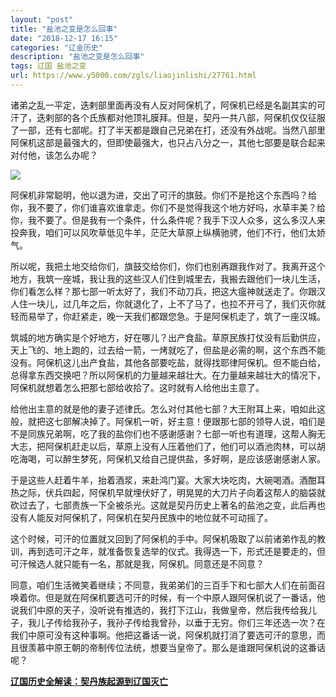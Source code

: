 ```yaml
---
layout: "post"
title: "盐池之变是怎么回事"
date: "2018-12-17 16:15"
categories: "辽金历史"
description: "盐池之变是怎么回事"
tags: 辽国 盐池之变
url: https://www.y5000.com/zgls/liaojinlishi/27761.html
---
```






诸弟之乱一平定，迭剌部里面再没有人反对阿保机了，阿保机已经是名副其实的可汗了，迭剌部的各个氏族都对他顶礼膜拜。但是，契丹一共八部，阿保机仅仅征服了一部，还有七部呢。打了半天都是跟自己兄弟在打，还没有外战呢。当然八部里阿保机这部是最强大的，但即使最强大，也只占八分之一，其他七部要是联合起来对付他，该怎么办呢？

![](https://img.y5000.com/uploads/allimg/180118/8-1P11P921161N.jpg)

阿保机非常聪明，他以退为进，交出了可汗的旗鼓。你们不是抢这个东西吗？给你，我不要了，你们谁喜欢谁拿走。你们不是觉得我这个地方好吗，水草丰美？给你，我不要了。但是我有一个条件，什么条件呢？我手下汉人众多，这么多汉人来投奔我，咱们可以风吹草低见牛羊，茫茫大草原上纵横驰骋，他们不行，他们太娇气。

所以呢，我把土地交给你们，旗鼓交给你们，你们也别再跟我作对了。我离开这个地方，我筑一座城，我让我的这些汉人们住到城里去，我搬去跟他们一块儿生活，你们看怎么样？那七部一听太好了，我们不动刀兵，把这大瘟神就送走了。你跟汉人住一块儿，过几年之后，你就退化了，上不了马了，也拉不开弓了，我们灭你就轻而易举了，你赶紧走，晚一天我们都跟您急。于是阿保机走了，筑了一座汉城。

筑城的地方确实是个好地方，好在哪儿？出产食盐。草原民族打仗没有后勤供应，天上飞的、地上跑的，过去给一箭，一烤就吃了，但盐是必需的啊，这个东西不能没有。阿保机这儿出产食盐，其他各部要吃盐，就得找耶律阿保机。但不能白给，总得拿东西交换吧？所以阿保机的力量越来越壮大。在力量越来越壮大的情况下，阿保机就想着怎么把那七部给收拾了。这时就有人给他出主意了。

给他出主意的就是他的妻子述律氏。怎么对付其他七部？大王附耳上来，咱如此这般，就把这七部解决掉了。阿保机一听，好主意！便跟那七部的领导人说，咱们是不是同族兄弟啊，吃了我的盐你们也不感谢感谢？七部一听也有道理，这帮人胸无大志，把阿保机赶走以后，草原上没有人压着他们了，他们可以酒池肉林，可以胡吃海喝，可以醉生梦死，阿保机又给自己提供盐，多好啊，是应该感谢感谢人家。

于是这些人赶着牛羊，抬着酒浆，来赴鸿门宴。大家大块吃肉，大碗喝酒。酒酣耳热之际，伏兵四起，阿保机早就埋伏好了，明晃晃的大刀片子向着这帮人的脑袋就砍过去了，七部贵族一下全被杀光。这就是契丹历史上著名的盐池之变，此后再也没有人能反对阿保机了，阿保机在契丹民族中的地位就不可动摇了。

这个时候，可汗的位置就又回到了阿保机的手中。阿保机吸取了以前诸弟作乱的教训，再到选可汗之年，就准备恢复选举的仪式。我得选一下，形式还是要走的，但可汗候选人就只能有一名，那就是我，阿保机。同意还是不同意？

同意，咱们生活微笑着继续；不同意，我弟弟们的三百手下和七部大人们在前面召唤着你。但是就在阿保机要选可汗的时候，有一个中原人跟阿保机说了一番话，他说我们中原的天子，没听说有推选的，我打下江山，我做皇帝，然后我传给我儿子，我儿子传给我孙子，我孙子传给我曾孙，以垂于无穷。你们三年还选一次？在我们中原可没有这种事啊。他把这番话一说，阿保机就打消了要选可汗的意思，而且很羡慕中原王朝的帝制传位法统，想要当皇帝了。那么是谁跟阿保机说的这番话呢？

**[辽国历史全解读：契丹族起源到辽国灭亡](https://www.y5000.com/zgls/liaojinlishi/2018/0118/27796.html)**
